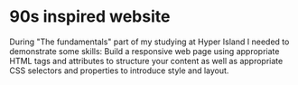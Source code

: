 # 90s inspired website

During "The fundamentals" part of my studying at Hyper Island I needed to demonstrate some skills: Build a responsive web page using appropriate HTML tags and attributes to structure your content as well as appropriate CSS selectors and properties to introduce style and layout.
